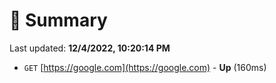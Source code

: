 # 📖 Summary
Last updated: **12/4/2022, 10:20:14 PM**

- `GET` [https://google.com](https://google.com) - **Up** (160ms)
